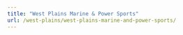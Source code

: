 ```yaml
---
title: "West Plains Marine & Power Sports"
url: /west-plains/west-plains-marine-and-power-sports/
---
```

